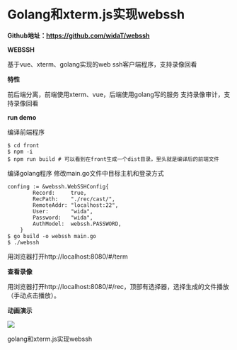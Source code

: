 
# Golang和xterm.js实现webssh #

**Github地址：https://github.com/widaT/webssh**

**WEBSSH**

基于vue、xterm、golang实现的web ssh客户端程序，支持录像回看

**特性**

前后端分离，前端使用xterm、vue，后端使用golang写的服务
支持录像审计，支持录像回看

**run demo**

编译前端程序

```
$ cd front
$ npm -i
$ npm run build # 可以看到在front生成一个dist目录，里头就是编译后的前端文件
```

编译golang程序
修改main.go文件中目标主机和登录方式

```
confing := &webssh.WebSSHConfig{
		Record:     true,
		RecPath:    "./rec/cast/",
		RemoteAddr: "localhost:22",
		User:       "wida",
		Password:   "wida",
		AuthModel:  webssh.PASSWORD,
	}
$ go build -o webssh main.go
$ ./webssh
```

用浏览器打开http://localhost:8080/#/term

**查看录像**

用浏览器打开http://localhost:8080/#/rec，顶部有选择器，选择生成的文件播放（手动点击播放）。

**动画演示**

![](./webssh/bc5f63c6ae66422380dbc8337c7e3587.gif)

golang和xterm.js实现webssh
